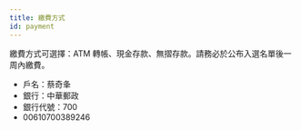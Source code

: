 ```yaml
---
title: 繳費方式
id: payment
---
```


繳費方式可選擇：ATM 轉帳、現金存款、無摺存款。請務必於公布入選名單後一周內繳費。

- 戶名：蔡奇夆
- 銀行：中華郵政
- 銀行代號：700
- 00610700389246
